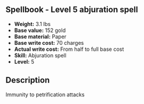 ## Spellbook - Level 5 abjuration spell

- **Weight:** 3.1 lbs
- **Base value:** 152 gold
- **Base material:** Paper
- **Base write cost:** 70 charges
- **Actual write cost:** From half to full base cost
- **Skill:** Abjuration spell
- **Level:** 5

## Description

Immunity to petrification attacks
